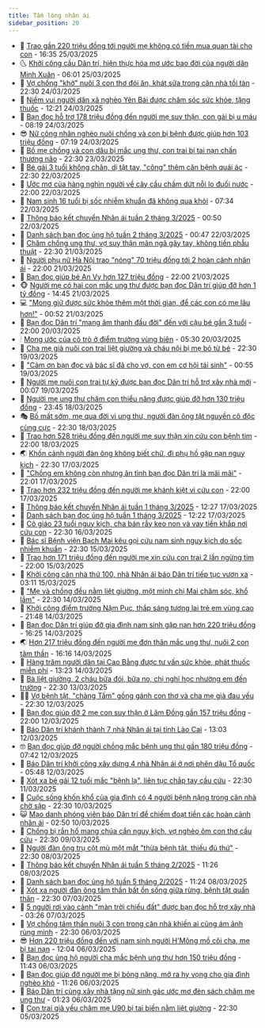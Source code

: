 ```yaml
---
title: Tấm lòng nhân ái
sidebar_position: 20
---
```


<!-- dantri-tam-long-nhan-ai:START -->
- 🌝 [Trao gần 220 triệu đồng tới người mẹ không có tiền mua quan tài cho con](https://dantri.com.vn/tam-long-nhan-ai/trao-gan-220-trieu-dong-toi-nguoi-me-khong-co-tien-mua-quan-tai-cho-con-20250325204635056.htm) - 16:35 25/03/2025
- 🌜 [Khởi công cầu Dân trí, hiện thực hóa mơ ước bao đời của người dân Minh Xuân](https://dantri.com.vn/tam-long-nhan-ai/khoi-cong-cau-dan-tri-hien-thuc-hoa-mo-uoc-bao-doi-cua-nguoi-dan-minh-xuan-20250325110136344.htm) - 06:01 25/03/2025
- 👀 [Vợ chồng &quot;khờ&quot; nuôi 3 con thơ đói ăn, khát sữa trong căn nhà tồi tàn](https://dantri.com.vn/tam-long-nhan-ai/vo-chong-kho-nuoi-3-con-tho-doi-an-khat-sua-trong-can-nha-toi-tan-20250320114937026.htm) - 22:30 24/03/2025
- 🚀 [Niềm vui người dân xã nghèo Yên Bái được chăm sóc sức khỏe, tặng thuốc](https://dantri.com.vn/tam-long-nhan-ai/niem-vui-nguoi-dan-xa-ngheo-yen-bai-duoc-cham-soc-suc-khoe-tang-thuoc-20250324165647574.htm) - 12:21 24/03/2025
- 🦅 [Bạn đọc hỗ trợ 178 triệu đồng đến người mẹ suy thận, con gái bị u máu](https://dantri.com.vn/tam-long-nhan-ai/ban-doc-ho-tro-178-trieu-dong-den-nguoi-me-suy-than-con-gai-bi-u-mau-20250324122754744.htm) - 08:19 24/03/2025
- 😎 [Nữ công nhân nghèo nuôi chồng và con bị bệnh được giúp hơn 103 triệu đồng](https://dantri.com.vn/tam-long-nhan-ai/nu-cong-nhan-ngheo-nuoi-chong-va-con-bi-benh-duoc-giup-hon-103-trieu-dong-20250321144308816.htm) - 07:19 24/03/2025
- 🎡 [Bố mẹ chồng và con dâu bị mắc ung thư, con trai bị tai nạn chấn thương não](https://dantri.com.vn/tam-long-nhan-ai/bo-me-chong-va-con-dau-bi-mac-ung-thu-con-trai-bi-tai-nan-chan-thuong-nao-20250317072949109.htm) - 22:30 23/03/2025
- 🌮 [Bé gái 3 tuổi không chân, dị tật tay, &quot;cõng&quot; thêm căn bệnh quái ác](https://dantri.com.vn/tam-long-nhan-ai/be-gai-3-tuoi-khong-chan-di-tat-tay-cong-them-can-benh-quai-ac-20250312171909250.htm) - 22:30 22/03/2025
- 💼 [Ước mơ của hàng nghìn người về cây cầu chấm dứt nỗi lo đuối nước](https://dantri.com.vn/tam-long-nhan-ai/uoc-mo-cua-hang-nghin-nguoi-ve-cay-cau-cham-dut-noi-lo-duoi-nuoc-20250320200549507.htm) - 22:00 22/03/2025
- 🎊 [Nam sinh 16 tuổi bị sốc nhiễm khuẩn đã không qua khỏi](https://dantri.com.vn/tam-long-nhan-ai/nam-sinh-16-tuoi-bi-soc-nhiem-khuan-da-khong-qua-khoi-20250322104545975.htm) - 07:34 22/03/2025
- 📝 [Thông báo kết chuyển Nhân ái tuần 2 tháng 3/2025](https://dantri.com.vn/tam-long-nhan-ai/thong-bao-ket-chuyen-nhan-ai-tuan-2-thang-32025-20250322073338275.htm) - 00:50 22/03/2025
- 🤗 [Danh sách bạn đọc ủng hộ tuần 2 tháng 3/2025](https://dantri.com.vn/tam-long-nhan-ai/danh-sach-ban-doc-ung-ho-tuan-2-thang-32025-20250322072848216.htm) - 00:47 22/03/2025
- 🌈 [Chăm chồng ung thư, vợ suy thận mãn ngã gãy tay, không tiền phẫu thuật](https://dantri.com.vn/tam-long-nhan-ai/cham-chong-ung-thu-vo-suy-than-man-nga-gay-tay-khong-tien-phau-thuat-20250313153431810.htm) - 22:30 21/03/2025
- 🌝 [Người phụ nữ Hà Nội trao &quot;nóng&quot; 70 triệu đồng tới 2 hoàn cảnh nhân ái](https://dantri.com.vn/tam-long-nhan-ai/nguoi-phu-nu-ha-noi-trao-nong-70-trieu-dong-toi-2-hoan-canh-nhan-ai-20250321164737046.htm) - 22:00 21/03/2025
- 🦒 [Bạn đọc giúp bé An Vy hơn 127 triệu đồng](https://dantri.com.vn/tam-long-nhan-ai/ban-doc-giup-be-an-vy-hon-127-trieu-dong-20250321103240831.htm) - 22:00 21/03/2025
- 🐵 [Người mẹ có hai con mắc ung thư được bạn đọc Dân trí giúp đỡ hơn 1 tỷ đồng](https://dantri.com.vn/tam-long-nhan-ai/nguoi-me-co-hai-con-mac-ung-thu-duoc-ban-doc-dan-tri-giup-do-hon-1-ty-dong-20250321164057828.htm) - 14:45 21/03/2025
- 💻 [&quot;Mong giữ được sức khỏe thêm một thời gian, để các con có mẹ lâu hơn!&quot;](https://dantri.com.vn/tam-long-nhan-ai/mong-giu-duoc-suc-khoe-them-mot-thoi-gian-de-cac-con-co-me-lau-hon-20250313225442547.htm) - 00:52 21/03/2025
- 🦆 [Bạn đọc Dân trí &quot;mang âm thanh đầu đời&quot; đến với cậu bé gần 3 tuổi](https://dantri.com.vn/tam-long-nhan-ai/ban-doc-dan-tri-mang-am-thanh-dau-doi-den-voi-cau-be-gan-3-tuoi-20250320100646282.htm) - 22:00 20/03/2025
- 🕯 [Mong ước của cô trò ở điểm trường vùng biên](https://dantri.com.vn/tam-long-nhan-ai/mong-uoc-cua-co-tro-o-diem-truong-vung-bien-20250318114758352.htm) - 05:30 20/03/2025
- 🤩 [Cha mẹ già nuôi con trai liệt giường và cháu nội bị mẹ bỏ từ bé](https://dantri.com.vn/tam-long-nhan-ai/cha-me-gia-nuoi-con-trai-liet-giuong-va-chau-noi-bi-me-bo-tu-be-20250314145607484.htm) - 22:30 19/03/2025
- 🎡 [&quot;Cảm ơn bạn đọc và bác sĩ đã cho vợ, con em cơ hội tái sinh&quot;](https://dantri.com.vn/tam-long-nhan-ai/cam-on-ban-doc-va-bac-si-da-cho-vo-con-em-co-hoi-tai-sinh-20250318172524383.htm) - 00:55 19/03/2025
- 🤠 [Người mẹ nuôi con trai tự kỷ được bạn đọc Dân trí hỗ trợ xây nhà mới](https://dantri.com.vn/tam-long-nhan-ai/nguoi-me-nuoi-con-trai-tu-ky-duoc-ban-doc-dan-tri-ho-tro-xay-nha-moi-20250319044949948.htm) - 00:07 19/03/2025
- 🌋 [Người mẹ ung thư chăm con thiểu năng được giúp đỡ hơn 130 triệu đồng](https://dantri.com.vn/tam-long-nhan-ai/nguoi-me-ung-thu-cham-con-thieu-nang-duoc-giup-do-hon-130-trieu-dong-20250318174723911.htm) - 23:45 18/03/2025
- 🎭 [Bố mất sớm, mẹ qua đời vì ung thư, người đàn ông tật nguyền cô độc cùng cực](https://dantri.com.vn/tam-long-nhan-ai/bo-mat-som-me-qua-doi-vi-ung-thu-nguoi-dan-ong-tat-nguyen-co-doc-cung-cuc-20250310200532068.htm) - 22:30 18/03/2025
- 🤠 [Trao hơn 528 triệu đồng đến người mẹ suy thận xin cứu con bệnh tim](https://dantri.com.vn/tam-long-nhan-ai/trao-hon-528-trieu-dong-den-nguoi-me-suy-than-xin-cuu-con-benh-tim-20250318165054709.htm) - 22:00 18/03/2025
- 🌏 [Khốn cảnh người đàn ông không biết chữ, đi phụ hồ gặp nạn nguy kịch](https://dantri.com.vn/tam-long-nhan-ai/khon-canh-nguoi-dan-ong-khong-biet-chu-di-phu-ho-gap-nan-nguy-kich-20250312125751632.htm) - 22:30 17/03/2025
- 🚀 [&quot;Chồng em không còn nhưng ân tình bạn đọc Dân trí là mãi mãi&quot;](https://dantri.com.vn/tam-long-nhan-ai/chong-em-khong-con-nhung-an-tinh-ban-doc-dan-tri-la-mai-mai-20250317161959133.htm) - 22:01 17/03/2025
- 🚀 [Trao hơn 232 triệu đồng đến người mẹ khánh kiệt vì cứu con](https://dantri.com.vn/tam-long-nhan-ai/trao-hon-232-trieu-dong-den-nguoi-me-khanh-kiet-vi-cuu-con-20250317160920636.htm) - 22:00 17/03/2025
- 👹 [Thông báo kết chuyển Nhân ái tuần 1 tháng 3/2025](https://dantri.com.vn/tam-long-nhan-ai/thong-bao-ket-chuyen-nhan-ai-tuan-1-thang-32025-20250317155139062.htm) - 12:27 17/03/2025
- 🫶 [Danh sách bạn đọc ủng hộ tuần 1 tháng 3/2025](https://dantri.com.vn/tam-long-nhan-ai/danh-sach-ban-doc-ung-ho-tuan-1-thang-32025-20250317154602413.htm) - 12:22 17/03/2025
- 🐻 [Cô giáo 23 tuổi nguy kịch, cha bán rẫy keo non và vay tiền khắp nơi cứu con](https://dantri.com.vn/tam-long-nhan-ai/co-giao-23-tuoi-nguy-kich-cha-ban-ray-keo-non-va-vay-tien-khap-noi-cuu-con-20250312182948586.htm) - 22:30 16/03/2025
- 🌋 [Bác sĩ Bệnh viện Bạch Mai kêu gọi cứu nam sinh nguy kịch do sốc nhiễm khuẩn](https://dantri.com.vn/tam-long-nhan-ai/bac-si-benh-vien-bach-mai-keu-goi-cuu-nam-sinh-nguy-kich-do-soc-nhiem-khuan-20250315112443107.htm) - 22:30 15/03/2025
- 🧰 [Trao hơn 171 triệu đồng đến người mẹ xin cứu con trai 2 lần ngừng tim](https://dantri.com.vn/tam-long-nhan-ai/trao-hon-171-trieu-dong-den-nguoi-me-xin-cuu-con-trai-2-lan-ngung-tim-20250315121106851.htm) - 22:00 15/03/2025
- 💄 [Khởi công căn nhà thứ 100, nhà Nhân ái báo Dân trí tiếp tục vươn xa](https://dantri.com.vn/tam-long-nhan-ai/khoi-cong-can-nha-thu-100-nha-nhan-ai-bao-dan-tri-tiep-tuc-vuon-xa-20250315094647616.htm) - 03:11 15/03/2025
- 🌝 [&quot;Mẹ và chồng đều nằm liệt giường, một mình chị Mai chăm sóc, khổ lắm&quot;](https://dantri.com.vn/tam-long-nhan-ai/me-va-chong-deu-nam-liet-giuong-mot-minh-chi-mai-cham-soc-kho-lam-20250311072508008.htm) - 22:30 14/03/2025
- 🔭 [Khởi công điểm trường Nặm Pục, thắp sáng tương lai trẻ em vùng cao](https://dantri.com.vn/tam-long-nhan-ai/khoi-cong-diem-truong-nam-puc-thap-sang-tuong-lai-tre-em-vung-cao-20250314153201114.htm) - 21:48 14/03/2025
- 🦒 [Bạn đọc Dân trí giúp đỡ gia đình nam sinh gặp nạn hơn 220 triệu đồng](https://dantri.com.vn/tam-long-nhan-ai/ban-doc-dan-tri-giup-do-gia-dinh-nam-sinh-gap-nan-hon-220-trieu-dong-20250314153008614.htm) - 16:25 14/03/2025
- 🌏 [Hơn 217 triệu đồng đến người mẹ đơn thân mắc ung thư, nuôi 2 con tâm thần](https://dantri.com.vn/tam-long-nhan-ai/hon-217-trieu-dong-den-nguoi-me-don-than-mac-ung-thu-nuoi-2-con-tam-than-20250314154550273.htm) - 16:16 14/03/2025
- 🦣 [Hàng trăm người dân tại Cao Bằng được tư vấn sức khỏe, phát thuốc miễn phí](https://dantri.com.vn/tam-long-nhan-ai/hang-tram-nguoi-dan-tai-cao-bang-duoc-tu-van-suc-khoe-phat-thuoc-mien-phi-20250314141535243.htm) - 13:23 14/03/2025
- 🤗 [Bà liệt giường, 2 cháu bữa đói, bữa no, chị nghỉ học nhường em đến trường](https://dantri.com.vn/tam-long-nhan-ai/ba-liet-giuong-2-chau-bua-doi-bua-no-chi-nghi-hoc-nhuong-em-den-truong-20250303143417478.htm) - 22:30 13/03/2025
- 🧑‍🏫 [Vợ bệnh tật, &quot;chàng Tấm&quot; gồng gánh con thơ và cha mẹ già đau yếu](https://dantri.com.vn/tam-long-nhan-ai/vo-benh-tat-chang-tam-gong-ganh-con-tho-va-cha-me-gia-dau-yeu-20250306180527319.htm) - 22:30 12/03/2025
- 🤠 [Bạn đọc giúp đỡ 2 mẹ con suy thận ở Lâm Đồng gần 157 triệu đồng](https://dantri.com.vn/tam-long-nhan-ai/ban-doc-giup-do-2-me-con-suy-than-o-lam-dong-gan-157-trieu-dong-20250312173226396.htm) - 22:00 12/03/2025
- 🦆 [Báo Dân trí khánh thành 7 nhà Nhân ái tại tỉnh Lào Cai](https://dantri.com.vn/tam-long-nhan-ai/bao-dan-tri-khanh-thanh-7-nha-nhan-ai-tai-tinh-lao-cai-20250312182859735.htm) - 13:03 12/03/2025
- 🤓 [Bạn đọc giúp đỡ người chồng mắc bệnh ung thư gần 180 triệu đồng](https://dantri.com.vn/tam-long-nhan-ai/ban-doc-giup-do-nguoi-chong-mac-benh-ung-thu-gan-180-trieu-dong-20250312101210688.htm) - 07:42 12/03/2025
- 🫶 [Báo Dân trí khởi công xây dựng 4 nhà Nhân ái ở nơi phên dậu Tổ quốc](https://dantri.com.vn/tam-long-nhan-ai/bao-dan-tri-khoi-cong-xay-dung-4-nha-nhan-ai-o-noi-phen-dau-to-quoc-20250312115845375.htm) - 05:48 12/03/2025
- 🎊 [Xót xa bé gái 12 tuổi mắc &quot;bệnh lạ&quot;, liên tục chắp tay cầu cứu](https://dantri.com.vn/tam-long-nhan-ai/xot-xa-be-gai-12-tuoi-mac-benh-la-lien-tuc-chap-tay-cau-cuu-20250308163253962.htm) - 22:30 11/03/2025
- 🦏 [Cuộc sống khốn khổ của gia đình có 4 người bệnh nặng trong căn nhà chờ sập](https://dantri.com.vn/tam-long-nhan-ai/cuoc-song-khon-kho-cua-gia-dinh-co-4-nguoi-benh-nang-trong-can-nha-cho-sap-20250307102953715.htm) - 22:30 10/03/2025
- 😺 [Mạo danh phóng viên báo Dân trí để chiếm đoạt tiền các hoàn cảnh nhân ái](https://dantri.com.vn/tam-long-nhan-ai/mao-danh-phong-vien-bao-dan-tri-de-chiem-doat-tien-cac-hoan-canh-nhan-ai-20250307192204657.htm) - 02:50 10/03/2025
- 🥰 [Chồng bị rắn hổ mang chúa cắn nguy kịch, vợ nghèo ôm con thơ cầu cứu](https://dantri.com.vn/tam-long-nhan-ai/chong-bi-ran-ho-mang-chua-can-nguy-kich-vo-ngheo-om-con-tho-cau-cuu-20250306235916275.htm) - 22:30 09/03/2025
- 🚀 [Người đàn ông trụ cột mù một mắt &quot;thừa bệnh tật, thiếu đủ thứ&quot;](https://dantri.com.vn/tam-long-nhan-ai/nguoi-dan-ong-tru-cot-mu-mot-mat-thua-benh-tat-thieu-du-thu-20250305221955147.htm) - 22:30 08/03/2025
- 🌁 [Thông báo kết chuyển Nhân ái tuần 5 tháng 2/2025](https://dantri.com.vn/tam-long-nhan-ai/thong-bao-ket-chuyen-nhan-ai-tuan-5-thang-22025-20250308143553712.htm) - 11:26 08/03/2025
- 🚀 [Danh sách bạn đọc ủng hộ tuần 5 tháng 2/2025](https://dantri.com.vn/tam-long-nhan-ai/danh-sach-ban-doc-ung-ho-tuan-5-thang-22025-20250308143048296.htm) - 11:24 08/03/2025
- 🤗 [Xót xa người đàn ông tâm thần bất ổn sống giữa rừng, bệnh tật quấn thân](https://dantri.com.vn/tam-long-nhan-ai/xot-xa-nguoi-dan-ong-tam-than-bat-on-song-giua-rung-benh-tat-quan-than-20250305173917245.htm) - 22:30 07/03/2025
- 💫 [5 người rơi vào cảnh &quot;màn trời chiếu đất&quot; được bạn đọc hỗ trợ xây nhà](https://dantri.com.vn/tam-long-nhan-ai/5-nguoi-roi-vao-canh-man-troi-chieu-dat-duoc-ban-doc-ho-tro-xay-nha-20250307002223054.htm) - 03:26 07/03/2025
- 💼 [Vợ chồng tâm thần nuôi 3 con trong căn nhà khiến ai cũng ám ảnh rùng mình](https://dantri.com.vn/tam-long-nhan-ai/vo-chong-tam-than-nuoi-3-con-trong-can-nha-khien-ai-cung-am-anh-rung-minh-20250304134308464.htm) - 22:30 06/03/2025
- 😎 [Hơn 220 triệu đồng đến với nam sinh người H&#39;Mông mồ côi cha, mẹ bị tai nạn](https://dantri.com.vn/tam-long-nhan-ai/hon-220-trieu-dong-den-voi-nam-sinh-nguoi-hmong-mo-coi-cha-me-bi-tai-nan-20250306092303034.htm) - 12:04 06/03/2025
- 🥳 [Bạn đọc ủng hộ người cha mắc bệnh ung thư hơn 150 triệu đồng](https://dantri.com.vn/tam-long-nhan-ai/ban-doc-ung-ho-nguoi-cha-mac-benh-ung-thu-hon-150-trieu-dong-20250306111748589.htm) - 11:43 06/03/2025
- 📝 [Bạn đọc giúp đỡ người mẹ bị bỏng nặng, mở ra hy vọng cho gia đình nghèo khó](https://dantri.com.vn/tam-long-nhan-ai/ban-doc-giup-do-nguoi-me-bi-bong-nang-mo-ra-hy-vong-cho-gia-dinh-ngheo-kho-20250306113905827.htm) - 11:26 06/03/2025
- 🦄 [Báo Dân trí cùng xây nhà tặng nữ sinh gác ước mơ đèn sách chăm mẹ ung thư](https://dantri.com.vn/tam-long-nhan-ai/bao-dan-tri-cung-xay-nha-tang-nu-sinh-gac-uoc-mo-den-sach-cham-me-ung-thu-20250305221001435.htm) - 01:23 06/03/2025
- 💼 [Con trai già yếu chăm mẹ U90 bị tai biến nằm liệt giường](https://dantri.com.vn/tam-long-nhan-ai/con-trai-gia-yeu-cham-me-u90-bi-tai-bien-nam-liet-giuong-20250303174701224.htm) - 22:30 05/03/2025<!-- dantri-tam-long-nhan-ai:END -->
